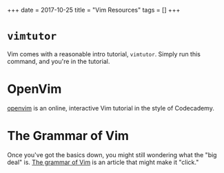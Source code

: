 +++
date = 2017-10-25
title = "Vim Resources"
tags = []
+++

# `vimtutor`

Vim comes with a reasonable intro tutorial, `vimtutor`.
Simply run this command, and you're in the tutorial.

# OpenVim

[openvim](http://www.openvim.com/) is an online, interactive Vim tutorial in the style of Codecademy.

# The Grammar of Vim

Once you've got the basics down, you might still wondering what the "big deal" is.
[The grammar of Vim](https://medium.com/@rafeco/the-grammar-of-vim-f86482876f46) is an article that might make it "click."
